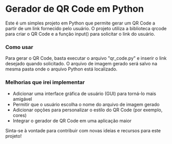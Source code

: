 # Gerador de QR Code em Python

Este é um simples projeto em Python que permite gerar um QR Code a partir de um link fornecido pelo usuário. O projeto utiliza a biblioteca qrcode para criar o QR Code e a função input() para solicitar o link do usuário.

### Como usar
Para gerar o QR Code, basta executar o arquivo "qr_code.py" e inserir o link desejado quando solicitado. O arquivo de imagem gerado será salvo na mesma pasta onde o arquivo Python está localizado.

### Melhorias que irei implementar

* Adicionar uma interface gráfica de usuário (GUI) para torná-lo mais amigável
* Permitir que o usuário escolha o nome do arquivo de imagem gerado
* Adicionar opções para personalizar o estilo do QR Code (por exemplo, cores)
* Integrar o gerador de QR Code em uma aplicação maior

Sinta-se à vontade para contribuir com novas ideias e recursos para este projeto!
